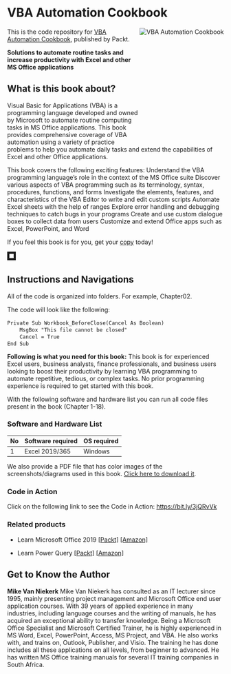 # VBA Automation Cookbook

<a href="https://www.packtpub.com/business-other/vba-automation-cookbook?utm_source=github&utm_medium=repository&utm_campaign=9781789610031"><img src="https://static.packt-cdn.com/products/9781789610031/cover/smaller" alt="VBA Automation Cookbook" height="256px" align="right"></a>

This is the code repository for [VBA Automation Cookbook](https://www.packtpub.com/business-other/vba-automation-cookbook?utm_source=github&utm_medium=repository&utm_campaign=9781789610031), published by Packt.

**Solutions to automate routine tasks and increase productivity with Excel and other MS Office applications**

## What is this book about?
Visual Basic for Applications (VBA) is a programming language developed and owned by Microsoft to automate routine computing tasks in MS Office applications. This book provides comprehensive coverage of VBA automation using a variety of practice problems to help you automate daily tasks and extend the capabilities of Excel and other Office applications. 

This book covers the following exciting features:
Understand the VBA programming language’s role in the context of the MS Office suite
Discover various aspects of VBA programming such as its terminology, syntax, procedures, functions, and forms
Investigate the elements, features, and characteristics of the VBA Editor to write and edit custom scripts
Automate Excel sheets with the help of ranges
Explore error handling and debugging techniques to catch bugs in your programs
Create and use custom dialogue boxes to collect data from users
Customize and extend Office apps such as Excel, PowerPoint, and Word

If you feel this book is for you, get your [copy](https://www.amazon.com/dp/178961006) today!

<a href="https://www.packtpub.com/?utm_source=github&utm_medium=banner&utm_campaign=GitHubBanner"><img src="https://raw.githubusercontent.com/PacktPublishing/GitHub/master/GitHub.png" 
alt="https://www.packtpub.com/" border="5" /></a>

## Instructions and Navigations
All of the code is organized into folders. For example, Chapter02.

The code will look like the following:
```
Private Sub Workbook_BeforeClose(Cancel As Boolean)
    MsgBox "This file cannot be closed"
    Cancel = True
End Sub
```

**Following is what you need for this book:**
This book is for experienced Excel users, business analysts, finance professionals, and business users looking to boost their productivity by learning VBA programming to automate repetitive, tedious, or complex tasks. No prior programming experience is required to get started with this book.

With the following software and hardware list you can run all code files present in the book (Chapter 1-18).
### Software and Hardware List
| No | Software required | OS required |
| -------- | ------------------------------------ | ----------------------------------- |
| 1 | Excel 2019/365 | Windows |

We also provide a PDF file that has color images of the screenshots/diagrams used in this book. [Click here to download it](https://static.packt-cdn.com/downloads/9781789610031_ColorImages.pdf).

### Code in Action
Click on the following link to see the Code in Action: 
https://bit.ly/3jQRvVk

### Related products
* Learn Microsoft Office 2019 [[Packt]](https://www.packtpub.com/product/learn-microsoft-office-2019/9781839217258?utm_source=github&utm_medium=repository&utm_campaign=9781839217258) [[Amazon]](https://www.amazon.com/dp/1839217251)

* Learn Power Query [[Packt]](https://www.packtpub.com/product/learn-power-query/9781839219719?utm_source=github&utm_medium=repository&utm_campaign=9781839219719) [[Amazon]](https://www.amazon.com/dp/B08739LHNN)

## Get to Know the Author
**Mike Van Niekerk**
Mike Van Niekerk has consulted as an IT lecturer since 1995, mainly presenting project management and Microsoft Office end user application courses. With 39 years of applied experience in many industries, including language courses and the writing of manuals, he has acquired an exceptional ability to transfer knowledge. Being a Microsoft Office Specialist and Microsoft Certified Trainer, he is highly experienced in MS Word, Excel, PowerPoint, Access, MS Project, and VBA. He also works with, and trains on, Outlook, Publisher, and Visio. The training he has done includes all these applications on all levels, from beginner to advanced. He has written MS Office training manuals for several IT training companies in South Africa.
